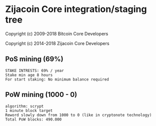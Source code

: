 Zijacoin Core integration/staging tree
=====================================

Copyright (c) 2009-2018 Bitcoin Core Developers

Copyright (c) 2014-2018 Zijacoin Core Developers



PoS mining (69%)
----------------
    STAKE INTRESTS: 69% / year
    Stake min age 8 hours
    For start staking: No minimum balance required


PoW mining (1000 - 0)
----------------
    algorithm: scrypt
    1 minute block target
    Reword slowly down from 1000 to 0 (like in cryptonote technology)
    Total PoW blocks: 490.000


